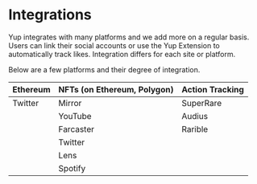 # Integrations

Yup integrates with many platforms and we add more on a regular basis. Users can link their social accounts or use the Yup Extension to automatically track likes. Integration differs for each site or platform.

Below are a few platforms and their degree of integration.

| Ethereum | NFTs (on Ethereum, Polygon) | Action Tracking |
| -------- | --------------------------- | --------------- |
| Twitter  | Mirror                      | SuperRare       |
|          | YouTube                     | Audius          |
|          | Farcaster                   | Rarible         |
|          | Twitter                     |                 |
|          | Lens                        |                 |
|          | Spotify                     |                 |
